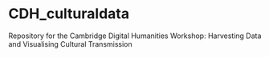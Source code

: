 # CDH_culturaldata
Repository for the Cambridge Digital Humanities Workshop: Harvesting Data and Visualising Cultural Transmission
